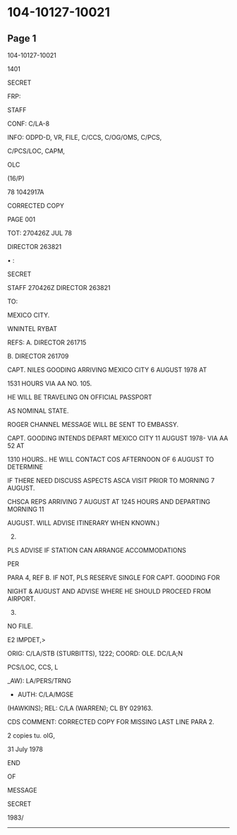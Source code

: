 # 104-10127-10021

## Page 1

104-10127-10021

1401

SECRET

FRP:

STAFF

CONF: C/LA-8

INFO: ODPD-D, VR, FILE, C/CCS, C/OG/OMS, C/PCS,

C/PCS/LOC, CAPM,

OLC

(16/P)

78 1042917A

CORRECTED COPY

PAGE 001

TOT: 270426Z JUL 78

DIRECTOR 263821

• :

SECRET

STAFF 270426Z DIRECTOR 263821

TO:

MEXICO CITY.

WNINTEL RYBAT

REFS: A. DIRECTOR 261715

B. DIRECTOR 261709

CAPT. NILES GOODING ARRIVING MEXICO CITY 6 AUGUST 1978 AT

1531 HOURS VIA AA NO. 105.

HE WILL BE TRAVELING ON OFFICIAL PASSPORT

AS NOMINAL STATE.

ROGER CHANNEL MESSAGE WILL BE SENT TO EMBASSY.

CAPT. GOODING INTENDS DEPART MEXICO CITY 11 AUGUST 1978- VIA AA 52 AT

1310 HOURS.. HE WILL CONTACT COS AFTERNOON OF 6 AUGUST TO DETERMINE

IF THERE NEED DISCUSS ASPECTS ASCA VISIT PRIOR TO MORNING 7 AUGUST.

CHSCA REPS ARRIVING 7 AUGUST AT 1245 HOURS AND DEPARTING MORNING 11

AUGUST. WILL ADVISE ITINERARY WHEN KNOWN.)

2.

PLS ADVISE IF STATION CAN ARRANGE ACCOMMODATIONS

PER

PARA 4, REF B. IF NOT, PLS RESERVE SINGLE FOR CAPT. GOODING FOR

NIGHT & AUGUST AND ADVISE WHERE HE SHOULD PROCEED FROM AIRPORT.

3.

NO FILE.

E2 IMPDET,>

ORIG: C/LA/STB (STURBITTS), 1222; COORD: OLE. DC/LA;N

PCS/LOC, CCS, L

_AW): LA/PERS/TRNG

* AUTH: C/LA/MGSE

(HAWKINS); REL: C/LA (WARREN); CL BY 029163.

CDS COMMENT: CORRECTED COPY FOR MISSING LAST LINE PARA 2.

2 copies tu. oIG,

31 July 1978

END

OF

MESSAGE

SECRET

1983/

---

